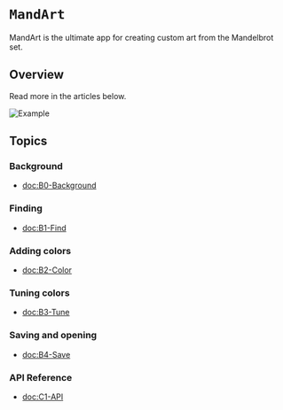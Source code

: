 # ``MandArt``

MandArt is the ultimate app for creating custom art from the Mandelbrot set. 

## Overview

Read more in the articles below.

![Example](mandart.png)

## Topics


### Background

- <doc:B0-Background>

### Finding

- <doc:B1-Find>

### Adding colors

- <doc:B2-Color>

### Tuning colors

- <doc:B3-Tune>

### Saving and opening

- <doc:B4-Save>

### API Reference 

- <doc:C1-API>

